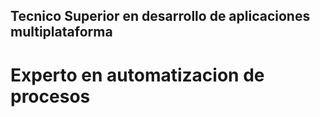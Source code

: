 ## Tecnico Superior en desarrollo de aplicaciones multiplataforma
# Experto en automatizacion de procesos
